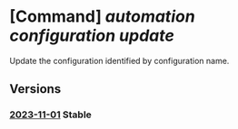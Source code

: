 # [Command] _automation configuration update_

Update the configuration identified by configuration name.

## Versions

### [2023-11-01](/Resources/mgmt-plane/L3N1YnNjcmlwdGlvbnMve30vcmVzb3VyY2Vncm91cHMve30vcHJvdmlkZXJzL21pY3Jvc29mdC5hdXRvbWF0aW9uL2F1dG9tYXRpb25hY2NvdW50cy97fS9jb25maWd1cmF0aW9ucy97fQ==/2023-11-01.xml) **Stable**

<!-- mgmt-plane /subscriptions/{}/resourcegroups/{}/providers/microsoft.automation/automationaccounts/{}/configurations/{} 2023-11-01 -->
